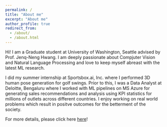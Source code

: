 ```yaml
---
permalink: /
title: "About me"
excerpt: "About me"
author_profile: true
redirect_from: 
  - /about/
  - /about.html
---
```


Hi! I am a Graduate student at University of Washington, Seattle advised by Prof. Jenq-Neng Hwang. I am deeply passionate about Compjuter Vision and Natural Language Processing and love to keep myself abreast with the latest ML research. 

I did my summer internship at Sportsbox.ai, Inc. where I performed 3D human pose generation for golf swings. Prior to this, I was a Data Analyst at Deloitte, Bengaluru where I worked with ML pipelines on MS Azure for generating sales recommendations and analysis using KPI statistics for millions of outlets across different countries. I enjoy working on real world problems which result in positve outcomes for the betterment of the society.



For more details, please click here [here](https://samartha27.github.io/cv/)!
